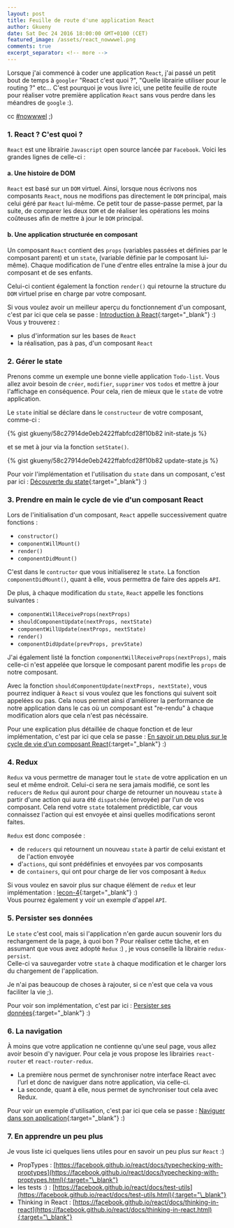 ```yaml
---
layout: post
title: Feuille de route d'une application React
author: Gkueny
date: Sat Dec 24 2016 18:00:00 GMT+0100 (CET)
featured_image: /assets/react_nowwwel.png
comments: true
excerpt_separator: <!-- more -->
---
```

Lorsque j'ai commencé à coder une application `React`, j'ai passé un petit bout de temps à `googler` "React c'est quoi ?", "Quelle librairie utiliser pour le routing ?" etc... C'est pourquoi je vous livre ici, une petite feuille de route pour réaliser votre première application `React` sans vous perdre dans les méandres de `google` :).
<!-- more -->

cc [#nowwwel](https://twitter.com/search?f=tweets&vertical=default&q=%23nowwwel) ;)

<div id="toc"></div>

### 1. React ? C'est quoi ?

`React` est une librairie `Javascript` open source lancée par `Facebook`. Voici les grandes lignes de celle-ci :

#### a. Une histoire de DOM

`React` est basé sur un `DOM` virtuel. Ainsi, lorsque nous écrivons nos composants `React`, nous ne modifions pas directement le `DOM` principal, mais celui géré par `React` lui-même. Ce petit tour de passe-passe permet, par la suite, de comparer les deux `DOM` et de réaliser les opérations les moins coûteuses afin de mettre à jour le `DOM` principal.

#### b. Une application structurée en composant

Un composant `React` contient des `props` (variables passées et définies par le composant parent) et un `state`, (variable définie par le composant lui-même). Chaque modification de l'une d'entre elles entraîne la mise à jour du composant et de ses enfants.

Celui-ci contient également la fonction `render()` qui retourne la structure du `DOM` virtuel prise en charge par votre composant.

Si vous voulez avoir un meilleur aperçu du fonctionnement d'un composant, c'est par ici que cela se passe : [Introduction à React]({{site.url}}/react-lecon-1){:target="\_blank"} :) <br/>
Vous y trouverez :

- plus d'information sur les bases de `React`
- la réalisation, pas à pas, d'un composant `React`

### 2. Gérer le state

Prenons comme un exemple une bonne vielle application `Todo-list`. Vous allez avoir besoin de `créer`, `modifier`, `supprimer` vos `todos` et mettre à jour l'affichage en conséquence. Pour cela, rien de mieux que le `state` de votre application.

Le `state` initial se déclare dans le `constructeur` de votre composant, comme-ci :


{% gist gkueny/58c27914de0eb2422ffabfcd28f10b82 init-state.js %}

et se met à jour via la fonction `setState()`.

{% gist gkueny/58c27914de0eb2422ffabfcd28f10b82 update-state.js %}

Pour voir l'implémentation et l'utilisation du `state` dans un composant, c'est par ici : [Découverte du state]({{site.url}}/react-lecon-2){:target="\_blank"} :)

### 3. Prendre en main le cycle de vie d'un composant React

Lors de l'initialisation d'un composant, `React` appelle successivement quatre fonctions :

- `constructor()`
- `componentWillMount()`
- `render()`
- `componentDidMount()`

C'est dans le `contructor` que vous initialiserez le `state`. La fonction `componentDidMount()`, quant à elle, vous permettra de faire des appels `API`.

De plus, à chaque modification du `state`, `React` appelle les fonctions suivantes :

- `componentWillReceiveProps(nextProps)`
- `shouldComponentUpdate(nextProps, nextState)`
- `componentWillUpdate(nextProps, nextState)`
- `render()`
- `componentDidUpdate(prevProps, prevState)`

J'ai également listé la fonction `componentWillReceiveProps(nextProps)`, mais celle-ci n'est appelée que lorsque le composant parent modifie les `props` de notre composant.

Avec la fonction `shouldComponentUpdate(nextProps, nextState)`, vous pourrez indiquer à `React` si vous voulez que les fonctions qui suivent soit appelées ou pas. Cela nous permet ainsi d'améliorer la performance de notre application dans le cas où un composant est "re-rendu" à chaque modification alors que cela n'est pas nécéssaire.

Pour une explication plus détaillée de chaque fonction et de leur implémentation, c'est par ici que cela se passe : [En savoir un peu plus sur le cycle de vie d'un composant React]({{site.url}}/react-lecon-3){:target="\_blank"} :)

### 4. Redux

`Redux` va vous permettre de manager tout le `state` de votre application en un seul et même endroit. Celui-ci sera ne sera jamais modifié, ce sont les `reducers` de `Redux` qui auront pour charge de retourner un nouveau `state` à partir d'une action qui aura été `dispatchée` (envoyée) par l'un de vos composant. Cela rend votre `state` totalement prédictible, car vous connaissez l'action qui est envoyée et ainsi quelles modifications seront faites.

`Redux` est donc composée :

- de `reducers` qui retournent un nouveau `state` à partir de celui existant et de l'action envoyée
- d'`actions`, qui sont prédéfinies et envoyées par vos composants
- de `containers`, qui ont pour charge de lier vos composant à `Redux`

Si vous voulez en savoir plus sur chaque élément de `redux` et leur implémentation : [lecon-4]({{site.url}}/react-lecon-4){:target="\_blank"} :) <br/>
Vous pourrez également y voir un exemple d'appel `API`.

### 5. Persister ses données

Le `state` c'est cool, mais si l'application n'en garde aucun souvenir lors du rechargement de la page, à quoi bon ?
Pour réaliser cette tâche, et en assumant que vous avez adopté `Redux` :) , je vous conseille la librairie `redux-persist`. <br/>
Celle-ci va sauvegarder votre `state` à chaque modification et le charger lors du chargement de l'application.

Je n'ai pas beaucoup de choses à rajouter, si ce n'est que cela va vous faciliter la vie ;).

Pour voir son implémentation, c'est par ici : [Persister ses données]({{site.url}}/react-lecon-5){:target="\_blank"} :)

### 6. La navigation

À moins que votre application ne contienne qu'une seul page, vous allez avoir besoin d'y naviguer. Pour cela je vous propose les librairies `react-router` et `react-router-redux`.

- La première nous permet de synchroniser notre interface React avec l’url et donc de naviguer dans notre application, via celle-ci.
- La seconde, quant à elle, nous permet de synchroniser tout cela avec Redux.

Pour voir un exemple d'utilisation, c'est par ici que cela se passe : [Naviguer dans son application]({{site.url}}/react-lecon-6){:target="\_blank"} :)

### 7. En apprendre un peu plus

Je vous liste ici quelques liens utiles pour en savoir un peu plus sur `React` :)

- PropTypes : [https://facebook.github.io/react/docs/typechecking-with-proptypes](https://facebook.github.io/react/docs/typechecking-with-proptypes.html){:target="\_blank"}
- les tests :) : [https://facebook.github.io/react/docs/test-utils](https://facebook.github.io/react/docs/test-utils.html){:target="\_blank"}
- Thinking in React : [https://facebook.github.io/react/docs/thinking-in-react](https://facebook.github.io/react/docs/thinking-in-react.html){:target="\_blank"}
